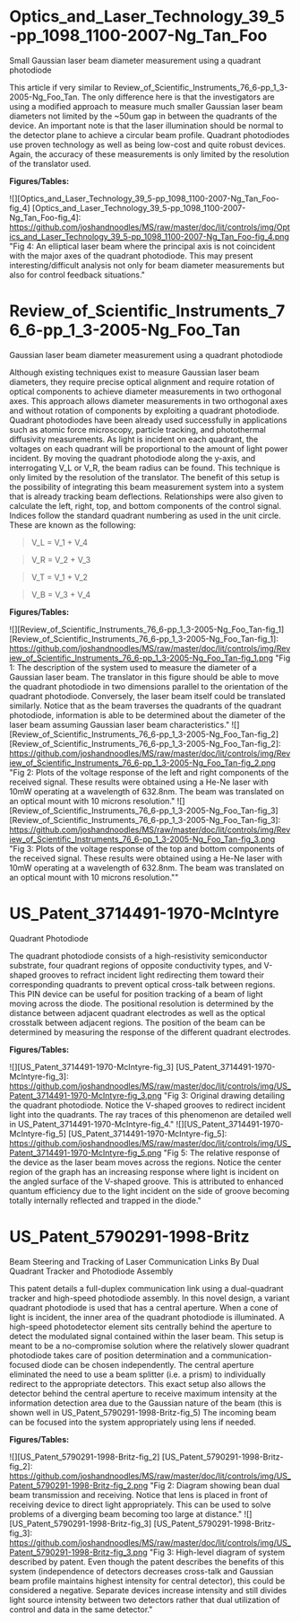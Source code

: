 # Optics_and_Laser_Technology_39_5-pp_1098_1100-2007-Ng_Tan_Foo

Small Gaussian laser beam diameter measurement using a quadrant photodiode

This article if very similar to Review_of_Scientific_Instruments_76_6-pp_1_3-2005-Ng_Foo_Tan. The only difference here is that the investigators are using a modified approach to measure much smaller Gaussian laser beam diameters not limited by the ~50um gap in between the quadrants of the device. An important note is that the laser illumination should be normal to the detector plane to achieve a circular beam profile. Quadrant photodiodes use proven technology as well as being low-cost and quite robust devices. Again, the accuracy of these measurements is only limited by the resolution of the translator used.

**Figures/Tables:**

![][Optics_and_Laser_Technology_39_5-pp_1098_1100-2007-Ng_Tan_Foo-fig_4]
[Optics_and_Laser_Technology_39_5-pp_1098_1100-2007-Ng_Tan_Foo-fig_4]: https://github.com/joshandnoodles/MS/raw/master/doc/lit/controls/img/Optics_and_Laser_Technology_39_5-pp_1098_1100-2007-Ng_Tan_Foo-fig_4.png
  "Fig 4: An elliptical laser beam where the principal axis is not coincident with the major axes of the quadrant photodiode. This may present interesting/difficult analysis not only for beam diameter measurements but also for control feedback situations."

# Review_of_Scientific_Instruments_76_6-pp_1_3-2005-Ng_Foo_Tan

Gaussian laser beam diameter measurement using a quadrant photodiode

Although existing techniques exist to measure Gaussian laser beam diameters, they require precise optical alignment and require rotation of optical components to achieve diameter measurements in two orthogonal axes. This approach allows diameter measurements in two orthogonal axes and without rotation of components by exploiting a quadrant photodiode. Quadrant photodiodes have been already used successfully in applications such as atomic force microscopy, particle tracking, and photothermal diffusivity measurements. As light is incident on each quadrant, the voltages on each quadrant will be proportional to the amount of light power incident. By moving the quadrant photodiode along the y-axis, and interrogating V_L or V_R, the beam radius can be found. This technique is only limited by the resolution of the translator. The benefit of this setup is the possibility of integrating this beam measurement system into a system that is already tracking beam deflections. Relationships were also given to calculate the left, right, top, and bottom components of the control signal. Indices follow the standard quadrant numbering as used in the unit circle. These are known as the following:

> V_L = V_1 + V_4

> V_R = V_2 + V_3

> V_T = V_1 + V_2

> V_B = V_3 + V_4

**Figures/Tables:**

![][Review_of_Scientific_Instruments_76_6-pp_1_3-2005-Ng_Foo_Tan-fig_1]
[Review_of_Scientific_Instruments_76_6-pp_1_3-2005-Ng_Foo_Tan-fig_1]: https://github.com/joshandnoodles/MS/raw/master/doc/lit/controls/img/Review_of_Scientific_Instruments_76_6-pp_1_3-2005-Ng_Foo_Tan-fig_1.png
  "Fig 1: The description of the system used to measure the diameter of a Gaussian laser beam. The translator in this figure should be able to move the quadrant photodiode in two dimensions parallel to the orientation of the quadrant photodiode. Conversely, the laser beam itself could be translated similarly. Notice that as the beam traverses the quadrants of the quadrant photodiode, information is able to be determined about the diameter of the laser beam assuming Gaussian laser beam characteristics."
![][Review_of_Scientific_Instruments_76_6-pp_1_3-2005-Ng_Foo_Tan-fig_2]
[Review_of_Scientific_Instruments_76_6-pp_1_3-2005-Ng_Foo_Tan-fig_2]: https://github.com/joshandnoodles/MS/raw/master/doc/lit/controls/img/Review_of_Scientific_Instruments_76_6-pp_1_3-2005-Ng_Foo_Tan-fig_2.png
  "Fig 2: Plots of the voltage response of the left and right components of the received signal. These results were obtained using a He-Ne laser with 10mW operating at a wavelength of 632.8nm. The beam was translated on an optical mount with 10 microns resolution."
![][Review_of_Scientific_Instruments_76_6-pp_1_3-2005-Ng_Foo_Tan-fig_3]
[Review_of_Scientific_Instruments_76_6-pp_1_3-2005-Ng_Foo_Tan-fig_3]: https://github.com/joshandnoodles/MS/raw/master/doc/lit/controls/img/Review_of_Scientific_Instruments_76_6-pp_1_3-2005-Ng_Foo_Tan-fig_3.png
  "Fig 3: Plots of the voltage response of the top and bottom components of the received signal. These results were obtained using a He-Ne laser with 10mW operating at a wavelength of 632.8nm. The beam was translated on an optical mount with 10 microns resolution.""

# US_Patent_3714491-1970-McIntyre

Quadrant Photodiode

The quadrant photodiode consists of a high-resistivity semiconductor substrate, four quadrant regions of opposite conductivity types, and V-shaped grooves to refract incident light redirecting them toward their corresponding quadrants to prevent optical cross-talk between regions. This PIN device can be useful for position tracking of a beam of light moving across the diode. The positional resolution is determined by the distance between adjacent quadrant electrodes as well as the optical crosstalk between adjacent regions. The position of the beam can be determined by measuring the response of the different quadrant electrodes.

**Figures/Tables:**

![][US_Patent_3714491-1970-McIntyre-fig_3]
[US_Patent_3714491-1970-McIntyre-fig_3]: https://github.com/joshandnoodles/MS/raw/master/doc/lit/controls/img/US_Patent_3714491-1970-McIntyre-fig_3.png
  "Fig 3: Original drawing detailing the quadrant photodiode. Notice the V-shaped grooves to redirect incident light into the quadrants. The ray traces of this phenomenon are detailed well in US_Patent_3714491-1970-McIntyre-fig_4."
![][US_Patent_3714491-1970-McIntyre-fig_5]
[US_Patent_3714491-1970-McIntyre-fig_5]: https://github.com/joshandnoodles/MS/raw/master/doc/lit/controls/img/US_Patent_3714491-1970-McIntyre-fig_5.png
  "Fig 5: The relative response of the device as the laser beam moves across the regions. Notice the center region of the graph has an increasing response where light is incident on the angled surface of the V-shaped groove. This is attributed to enhanced quantum efficiency due to the light incident on the side of groove becoming totally internally reflected and trapped in the diode."

# US_Patent_5790291-1998-Britz

Beam Steering and Tracking of Laser Communication Links By Dual Quadrant Tracker and Photodiode Assembly

This patent details a full-duplex communication link using a dual-quadrant tracker and high-speed photodiode assembly. In this novel design, a variant quadrant photodiode is used that has a central aperture. When a cone of light is incident, the inner area of the quadrant photodiode is illuminated. A high-speed photodetector element sits centrally behind the aperture to detect the modulated signal contained within the laser beam. This setup is meant to be a no-compromise solution where the relatively slower quadrant photodiode takes care of position determination and a communication-focused diode can be chosen independently. The central aperture eliminated the need to use a beam splitter (i.e. a prism) to individually redirect to the appropriate detectors. This exact setup also allows the detector behind the central aperture to receive maximum intensity at the information detection area due to the Gaussian nature of the beam (this is shown well in US_Patent_5790291-1998-Britz-fig_5) The incoming beam can be focused into the system appropriately using lens if needed.

**Figures/Tables:**

![][US_Patent_5790291-1998-Britz-fig_2]
[US_Patent_5790291-1998-Britz-fig_2]: https://github.com/joshandnoodles/MS/raw/master/doc/lit/controls/img/US_Patent_5790291-1998-Britz-fig_2.png
  "Fig 2: Diagram showing bean dual beam transmission and receiving. Notice that lens is placed in front of receiving device to direct light appropriately. This can be used to solve problems of a diverging beam becoming too large at distance."
![][US_Patent_5790291-1998-Britz-fig_3]
[US_Patent_5790291-1998-Britz-fig_3]: https://github.com/joshandnoodles/MS/raw/master/doc/lit/controls/img/US_Patent_5790291-1998-Britz-fig_3.png
  "Fig 3: High-level diagram of system described by patent. Even though the patent describes the benefits of this system (independence of detectors decreases cross-talk and Gaussian beam profile maintains highest intensity for central detector), this could be considered a negative. Separate devices increase intensity and still divides light source intensity between two detectors rather that dual utilization of control and data in the same detector."
